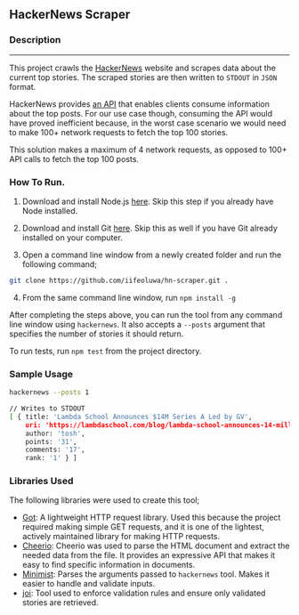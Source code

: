 ## HackerNews Scraper

### Description
---
This project crawls the [HackerNews](https://news.ycombinator.com/) website and scrapes data about the current top stories. The scraped stories are then written to `STDOUT` in `JSON` format.

HackerNews provides [an API](https://github.com/HackerNews/API) that enables clients consume information about the top posts. For our use case though, consuming the API would have proved inefficient because, in the worst case scenario we would need to make 100+ network requests to fetch the top 100 stories.

This solution makes a maximum of 4 network requests, as opposed to 100+ API calls to fetch the top 100 posts.

### How To Run.

1. Download and install Node.js [here](https://nodejs.org/en/download/). Skip this step if you already have Node installed.

2. Download and install Git [here](https://git-scm.com/downloads). Skip this as well if you have Git already installed on your computer.

3. Open a command line window from a newly created folder and run the following command;
``` sh
git clone https://github.com/iifeoluwa/hn-scraper.git .
```

4. From the same command line window, run `npm install -g`

After completing the steps above, you can run the tool from any command line window using `hackernews`. It also accepts a `--posts` argument that specifies the number of stories it should return.

To run tests, run `npm test` from the project directory.

### Sample Usage

```sh
hackernews --posts 1

// Writes to STDOUT
[ { title: 'Lambda School Announces $14M Series A Led by GV',
    uri: 'https://lambdaschool.com/blog/lambda-school-announces-14-million-series-a-led-by-gv/',
    author: 'tosh',
    points: '31',
    comments: '17',
    rank: '1' } ]
```
### Libraries Used

The following libraries were used to create this tool;

- [Got](https://github.com/sindresorhus/got): A lightweight HTTP request library. Used this because the project required making simple GET requests, and it is one of the lightest, actively maintained library for making HTTP requests.
- [Cheerio](https://github.com/cheeriojs/cheerio): Cheerio was used to parse the HTML document and extract the needed data from the file. It provides an expressive API that makes it easy to find specific information in documents.
- [Minimist](https://github.com/substack/minimist): Parses the arguments passed to `hackernews` tool. Makes it easier to handle and validate inputs.
- [joi](): Tool used to enforce validation rules and ensure only validated stories are retrieved.



